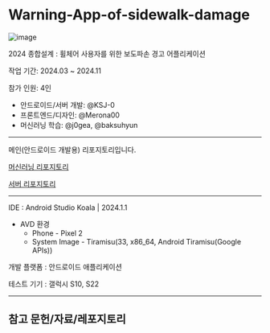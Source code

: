 # Warning-App-of-sidewalk-damage

![image](https://github.com/user-attachments/assets/36d6f6c8-ae50-4a0f-83c4-a32a1787d347)


2024 종합설계 : 휠체어 사용자를 위한 보도파손 경고 어플리케이션

작업 기간: 2024.03 ~ 2024.11

참가 인원: 4인

- 안드로이드/서버 개발: @KSJ-0
- 프론트엔드/디자인: @Merona00
- 머신러닝 학습: @j0gea, @baksuhyun

---

메인(안드로이드 개발용) 리포지토리입니다. 

[머신러닝 리포지토리](https://github.com/j0gea/Machine-Learning-Sidewalk-damage)

[서버 리포지토리](https://github.com/KSJ-0/WarningApp-Server)

- - -

IDE : Android Studio Koala | 2024.1.1 
- AVD 환경
    - Phone - Pixel 2
    - System Image - Tiramisu(33, x86_64, Android Tiramisu(Google APIs))

개발 플랫폼 : 안드로이드 애플리케이션

테스트 기기 : 갤럭시 S10, S22

---

참고 문헌/자료/레포지토리
-

